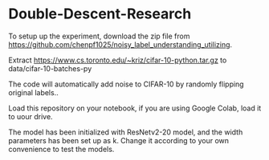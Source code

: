 # Double-Descent-Research
To setup up the experiment, download the zip file from https://github.com/chenpf1025/noisy_label_understanding_utilizing.

Extract https://www.cs.toronto.edu/~kriz/cifar-10-python.tar.gz to data/cifar-10-batches-py

The code will automatically add noise to CIFAR-10 by randomly flipping original labels..

Load this repository on your notebook, if you are using Google Colab, load it to uour drive.

The model has been initialized with ResNetv2-20 model, and the width parameters has been set up as k. Change it according to your own convenience to test the models.
